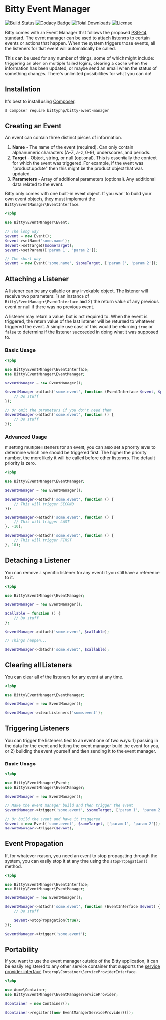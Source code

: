 # Bitty Event Manager

[![Build Status](https://travis-ci.org/bittyphp/bitty-event-manager.svg?branch=master)](https://travis-ci.org/bittyphp/bitty-event-manager)
[![Codacy Badge](https://api.codacy.com/project/badge/Coverage/097658a564cb4402a406961041e29b4e)](https://www.codacy.com/app/bittyphp/bitty-event-manager)
[![Total Downloads](https://poser.pugx.org/bittyphp/bitty-event-manager/downloads)](https://packagist.org/packages/bittyphp/bitty-event-manager)
[![License](https://poser.pugx.org/bittyphp/bitty-event-manager/license)](https://packagist.org/packages/bittyphp/bitty-event-manager)

Bitty comes with an Event Manager that follows the proposed  [PSR-14](https://github.com/php-fig/fig-standards/blob/master/proposed/event-manager.md) standard. The event manager can be used to attach listeners to certain events or actions that happen. When the system triggers those events, all the listeners for that event will automatically be called.

This can be used for any number of things, some of which might include: triggering an alert on multiple failed logins, clearing a cache when the information has been updated, or maybe send an email when the status of something changes. There's unlimited possibilities for what you can do!

## Installation

It's best to install using [Composer](https://getcomposer.org/).

```sh
$ composer require bittyphp/bitty-event-manager
```

## Creating an Event

An event can contain three distinct pieces of information.

1. **Name** - The name of the event (required). Can only contain alphanumeric characters (A-Z, a-z, 0-9), underscores, and periods.
2. **Target** - Object, string, or null (optional). This is essentially the context for which the event was triggered. For example, if the event was "product.update" then this might be the product object that was updated.
3. **Parameters** - Array of additional parameters (optional). Any additional data related to the event.

Bitty only comes with one built-in event object. If you want to build your own event objects, they must implement the `Bitty\EventManager\EventInterface`.

```php
<?php

use Bitty\EventManager\Event;

// The long way
$event = new Event();
$event->setName('some.name');
$event->setTarget($someTarget);
$event->setParams(['param 1', 'param 2']);

// The short way
$event = new Event('some.name', $someTarget, ['param 1', 'param 2']);
```

## Attaching a Listener

A listener can be any callable or any invokable object. The listener will receive two parameters: 1) an instance of `Bitty\EventManager\EventInterface` and 2) the return value of any previous event or null if there was no previous event.

A listener may return a value, but is not required to. When the event is triggered, the return value of the last listener will be returned to whatever triggered the event. A simple use case of this would be returning `true` or `false` to determine if the listener succeeded in doing what it was supposed to.

### Basic Usage

```php
<?php

use Bitty\EventManager\EventInterface;
use Bitty\EventManager\EventManager;

$eventManager = new EventManager();

$eventManager->attach('some.event', function (EventInterface $event, $previous = null) {
    // Do stuff
});

// Or omit the parameters if you don't need them
$eventManager->attach('some.event', function () {
    // Do stuff
});
```

### Advanced Usage

If setting multiple listeners for an event, you can also set a priority level to determine which one should be triggered first. The higher the priority number, the more likely it will be called before other listeners. The default priority is zero.

```php
<?php

use Bitty\EventManager\EventManager;

$eventManager = new EventManager();

$eventManager->attach('some.event', function () {
    // This will trigger SECOND
});

$eventManager->attach('some.event', function () {
    // This will trigger LAST
}, -10);

$eventManager->attach('some.event', function () {
    // This will trigger FIRST
}, 10);
```

## Detaching a Listener

You can remove a specific listener for any event if you still have a reference to it.

```php
<?php

use Bitty\EventManager\EventManager;

$eventManager = new EventManager();

$callable = function () {
    // Do stuff
};

$eventManager->attach('some.event', $callable);

// Things happen...

$eventManager->detach('some.event', $callable);
```

## Clearing all Listeners

You can clear all of the listeners for any event at any time.

```php
<?php

use Bitty\EventManager\EventManager;

$eventManager = new EventManager();

$eventManager->clearListeners('some.event');
```

## Triggering Listeners

You can trigger the listeners tied to an event one of two ways: 1) passing in the data for the event and letting the event manager build the event for you, or 2) building the event yourself and then sending it to the event manager.

### Basic Usage

```php
<?php

use Bitty\EventManager\Event;
use Bitty\EventManager\EventManager;

$eventManager = new EventManager();

// Make the event manager build and then trigger the event
$eventManager->trigger('some.event', $someTarget, ['param 1', 'param 2']);

// Or build the event and have it triggered
$event = new Event('some.event', $someTarget, ['param 1', 'param 2']);
$eventManager->trigger($event);
```

## Event Propagation

If, for whatever reason, you need an event to stop propagating through the system, you can easily stop it at any time using the `stopPropagation()` method.

```php
<?php

use Bitty\EventManager\EventInterface;
use Bitty\EventManager\EventManager;

$eventManager = new EventManager();

$eventManager->attach('some.event', function (EventInterface $event) {
    // Do stuff

    $event->stopPropagation(true);
});

$eventManager->trigger('some.event');
```

## Portability

If you want to use the event manager outside of the Bitty application, it can be easily registered to any other service container that supports the [service provider interface](https://github.com/container-interop/service-provider) `Interop\Container\ServiceProviderInterface`.

```php
<?php

use Acme\Container;
use Bitty\EventManager\EventManagerServiceProvider;

$container = new Container();

$container->register([new EventManagerServiceProvider()]);
```
